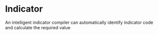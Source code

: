 # Indicator
An intelligent indicator compiler can automatically identify indicator code and calculate the required value
